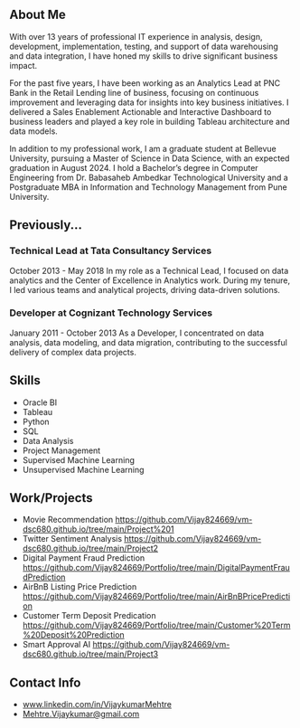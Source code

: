## About Me
With over 13 years of professional IT experience in analysis, design, development, implementation, testing, and support of data warehousing and data integration, I have honed my skills to drive significant business impact. 

For the past five years, I have been working as an Analytics Lead at PNC Bank in the Retail Lending line of business, focusing on continuous improvement and leveraging data for insights into key business initiatives. I delivered a Sales Enablement Actionable and Interactive Dashboard to business leaders and played a key role in building Tableau architecture and data models.

In addition to my professional work, I am a graduate student at Bellevue University, pursuing a Master of Science in Data Science, with an expected graduation in August 2024. I hold a Bachelor’s degree in Computer Engineering from Dr. Babasaheb Ambedkar Technological University and a Postgraduate MBA in Information and Technology Management from Pune University.

## Previously...
 ### Technical Lead at Tata Consultancy Services
October 2013 - May 2018
In my role as a Technical Lead, I focused on data analytics and the Center of Excellence in Analytics work. During my tenure, I led various teams and analytical projects, driving data-driven solutions.

 ### Developer at Cognizant Technology Services
January 2011 - October 2013
As a Developer, I concentrated on data analysis, data modeling, and data migration, contributing to the successful delivery of complex data projects.

## Skills
 - Oracle BI
 - Tableau
 - Python
 - SQL
 - Data Analysis
 - Project Management
 - Supervised Machine Learning
 - Unsupervised Machine Learning

## Work/Projects
- Movie Recommendation
  https://github.com/Vijay824669/vm-dsc680.github.io/tree/main/Project%201
- Twitter Sentiment Analysis
   https://github.com/Vijay824669/vm-dsc680.github.io/tree/main/Project2
- Digital Payment Fraud Prediction
   https://github.com/Vijay824669/Portfolio/tree/main/DigitalPaymentFraudPrediction
- AirBnB Listing Price Prediction
   https://github.com/Vijay824669/Portfolio/tree/main/AirBnBPricePrediction
- Customer Term Deposit Predication
   https://github.com/Vijay824669/Portfolio/tree/main/Customer%20Term%20Deposit%20Prediction
- Smart Approval AI
   https://github.com/Vijay824669/vm-dsc680.github.io/tree/main/Project3
  

## Contact Info
- www.linkedin.com/in/VijaykumarMehtre
-  Mehtre.Vijaykumar@gmail.com

